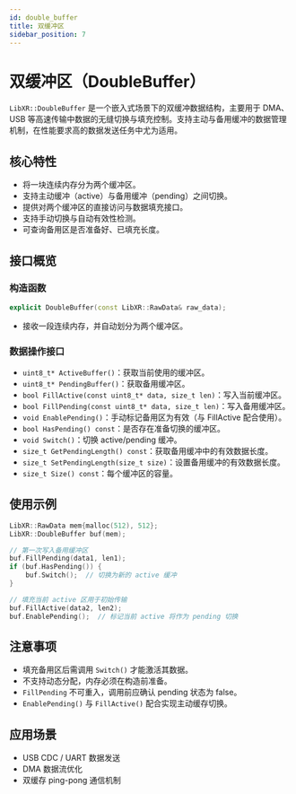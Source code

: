 ```yaml
---
id: double_buffer
title: 双缓冲区
sidebar_position: 7
---
```


# 双缓冲区（DoubleBuffer）

`LibXR::DoubleBuffer` 是一个嵌入式场景下的双缓冲数据结构，主要用于 DMA、USB 等高速传输中数据的无缝切换与填充控制。支持主动与备用缓冲的数据管理机制，在性能要求高的数据发送任务中尤为适用。

## 核心特性

- 将一块连续内存分为两个缓冲区。
- 支持主动缓冲（active）与备用缓冲（pending）之间切换。
- 提供对两个缓冲区的直接访问与数据填充接口。
- 支持手动切换与自动有效性检测。
- 可查询备用区是否准备好、已填充长度。

## 接口概览

### 构造函数

```cpp
explicit DoubleBuffer(const LibXR::RawData& raw_data);
```

- 接收一段连续内存，并自动划分为两个缓冲区。

### 数据操作接口

- `uint8_t* ActiveBuffer()`：获取当前使用的缓冲区。
- `uint8_t* PendingBuffer()`：获取备用缓冲区。
- `bool FillActive(const uint8_t* data, size_t len)`：写入当前缓冲区。
- `bool FillPending(const uint8_t* data, size_t len)`：写入备用缓冲区。
- `void EnablePending()`：手动标记备用区为有效（与 FillActive 配合使用）。
- `bool HasPending() const`：是否存在准备切换的缓冲区。
- `void Switch()`：切换 active/pending 缓冲。
- `size_t GetPendingLength() const`：获取备用缓冲中的有效数据长度。
- `size_t SetPendingLength(size_t size)`：设置备用缓冲的有效数据长度。
- `size_t Size() const`：每个缓冲区的容量。

## 使用示例

```cpp
LibXR::RawData mem{malloc(512), 512};
LibXR::DoubleBuffer buf(mem);

// 第一次写入备用缓冲区
buf.FillPending(data1, len1);
if (buf.HasPending()) {
    buf.Switch();  // 切换为新的 active 缓冲
}

// 填充当前 active 区用于初始传输
buf.FillActive(data2, len2);
buf.EnablePending();  // 标记当前 active 将作为 pending 切换
```

## 注意事项

- 填充备用区后需调用 `Switch()` 才能激活其数据。
- 不支持动态分配，内存必须在构造前准备。
- `FillPending` 不可重入，调用前应确认 pending 状态为 false。
- `EnablePending()` 与 `FillActive()` 配合实现主动缓存切换。

## 应用场景

- USB CDC / UART 数据发送
- DMA 数据流优化
- 双缓存 ping-pong 通信机制
